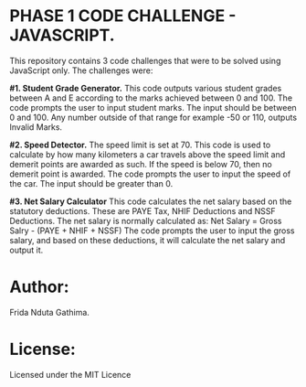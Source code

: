 # PHASE 1 CODE CHALLENGE - JAVASCRIPT.

This repository contains 3 code challenges that were to be solved using JavaScript only. 
The challenges were:

**#1. Student Grade Generator.**
This code outputs various student grades between A and E according to the marks achieved between 0 and 100.
The code prompts the user to input student marks. The input should be between 0 and 100. 
Any number outside of that range for example -50 or 110, outputs Invalid Marks. 

**#2. Speed Detector.**
The speed limit is set at 70.
This code is used to calculate by how many kilometers a car travels above the speed limit and demerit points are awarded as such. If the speed is below 70, then no demerit point is awarded.
The code prompts the user to input the speed of the car. The input should be greater than 0.

**#3. Net Salary Calculator**
This code calculates the net salary based on the statutory deductions. These are PAYE Tax, NHIF Deductions and NSSF Deductions. The net salary is normally calculated as:
    Net Salary = Gross Salry - (PAYE + NHIF + NSSF)
The code prompts the user to input the gross salary, and based on these deductions, it will calculate the net salary and output it.

# Author:
Frida Nduta Gathima.

# License:
Licensed under the MIT Licence



